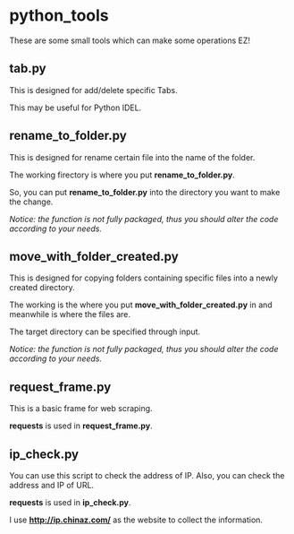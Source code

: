 <h1>python_tools</h1>
<p>These are some small tools which can make some operations EZ!</p>

<h2>tab.py</h2>
<p>This is designed for add/delete specific Tabs.</p>
<p>This may be useful for Python IDEL.</p>

<h2>rename_to_folder.py</h2>
<p>This is designed for rename certain file into the name of the folder.</p>
<p>The working firectory is where you put <b>rename_to_folder.py</b>.</p>
<p>So, you can put <b>rename_to_folder.py</b> into the directory you want to make the change.</p>
<i>Notice: the function is not fully packaged, thus you should alter the code according to your needs.</i>

<h2>move_with_folder_created.py</h2>
<p>This is designed for copying folders containing specific files into a newly created directory.</p>
<p>The working is the where you put <b>move_with_folder_created.py</b> in and meanwhile is where the files are.</p>
<p>The target directory can be specified through input.</p>
<i>Notice: the function is not fully packaged, thus you should alter the code according to your needs.</i>

<h2>request_frame.py</h2>
<p>This is a basic frame for web scraping.</p>
<p><b>requests</b> is used in <b>request_frame.py</b>.</p>

<h2>ip_check.py</h2>
<p>You can use this script to check the address of IP. Also, you can check the address and IP of URL.</p>
<p><b>requests</b> is used in <b>ip_check.py</b>.</p>
<p>I use <a href = "http://ip.chinaz.com/"><b>http://ip.chinaz.com/</b></a> as the website to collect the information.</p>
